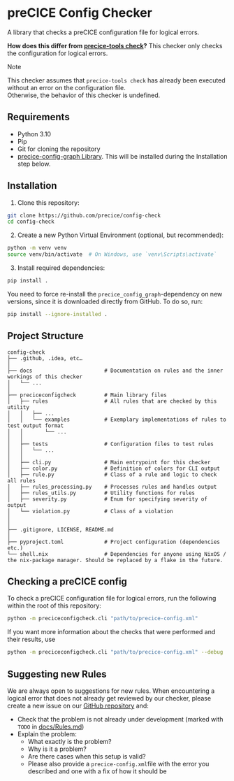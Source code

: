 # preCICE Config Checker

A library that checks a preCICE configuration file for logical errors.

**How does this differ from [precice-tools check](https://precice.org/tooling-builtin.html)?** This checker only checks the
configuration for logical errors.

> [!NOTE]
> This checker assumes that `precice-tools check` has already been executed without an error on the configuration file.<br>
> Otherwise, the behavior of this checker is undefined.

## Requirements

- Python 3.10
- Pip
- Git for cloning the repository
- [precice-config-graph Library](https://github.com/precice/config-graph). This will be installed during the Installation step below.

## Installation

1. Clone this repository:
```bash
git clone https://github.com/precice/config-check
cd config-check
```
2. Create a new Python Virtual Environment (optional, but recommended):
```bash
python -m venv venv
source venv/bin/activate  # On Windows, use `venv\Scripts\activate`
```
3. Install required dependencies:
```bash
pip install .
```
You need to force re-install the `precice_config_graph`-dependency on new versions, since it is downloaded directly from GitHub. To do so, run:
```bash
pip install --ignore-installed .
```

## Project Structure

```
config-check
├── .github, .idea, etc…
│
├── docs                       # Documentation on rules and the inner workings of this checker
│   └── ...
│
├── preciceconfigcheck         # Main library files
│   ├── rules                  # All rules that are checked by this utility
│   │   ├── ...
│   │   └── examples           # Exemplary implementations of rules to test output format 
│   │       └── ...
│   │
│   ├── tests                  # Configuration files to test rules 
│   │   └── ...
│   │
│   ├── cli.py                 # Main entrypoint for this checker
│   ├── color.py               # Definition of colors for CLI output
│   ├── rule.py                # Class of a rule and logic to check all rules
│   ├── rules_processing.py    # Processes rules and handles output
│   ├── rules_utils.py         # Utility functions for rules
│   ├── severity.py            # Enum for specifying severity of output
│   └── violation.py           # Class of a violation
│
│
├── .gitignore, LICENSE, README.md
│
├── pyproject.toml             # Project configuration (dependencies etc.)
└── shell.nix                  # Dependencies for anyone using NixOS / the nix-package manager. Should be replaced by a flake in the future.
```

## Checking a preCICE config

To check a preCICE configuration file for logical errors, run the following within the root of this repository:

```bash
python -m preciceconfigcheck.cli "path/to/precice-config.xml"
```

If you want more information about the checks that were performed and their results, use

```bash
python -m preciceconfigcheck.cli "path/to/precice-config.xml" --debug
```

## Suggesting new Rules

We are always open to suggestions for new rules.
When encountering a logical error that does not already get reviewed by our checker,
please create a new issue on our [GitHub repository](https://github.com/precice/config-check) and:

- Check that the problem is not already under development (marked with `TODO` in [docs/Rules.md](https://github.com/precice/config-check/blob/main/docs/Rules.md))
- Explain the problem:
    - What exactly is the problem?
    - Why is it a problem?
    - Are there cases when this setup is valid?
    - Please also provide a `precice-config.xml`file with the error you described and one with a fix of how it should be
